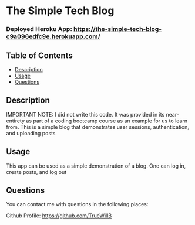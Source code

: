 # The Simple Tech Blog

### Deployed Heroku App: https://the-simple-tech-blog-c9a096edfc9e.herokuapp.com/

## Table of Contents

- [Description](#description)
- [Usage](#usage)
- [Questions](#questions)

## Description

IMPORTANT NOTE: I did not write this code. It was provided in its near-entirety as part of a coding bootcamp course as an example for us to learn from. This is a simple blog that demonstrates user sessions, authentication, and uploading posts

## Usage

This app can be used as a simple demonstration of a blog. One can log in, create posts, and log out

## Questions

You can contact me with questions in the following places:<br/>

Github Profile: https://github.com/TrueWillB<br/>
